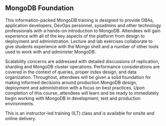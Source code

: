 
## MongoDB Foundation

This information-packed MongoDB training is designed to provide DBAs, application developers, DevOps personnel, sysadmins and other technology professionals with a hands-on introduction to MongoDB. Attendees will gain experience with all of the key aspects of the platform from design to deployment and administration. Lecture and lab exercises collaborate to give students experience with the Mongo shell and a number of other tools used to work with and administer MongoDB.

Scalability concerns are addressed with detailed discussions of replication, sharding and MongoDB cluster operations. Performance considerations are covered in the context of queries, proper index design, and data organization. Throughout, attendees will be given a solid foundation for making informed decisions around production MongoDB design, deployment and administration with a focus on best practices. Upon completion of this course, attendees will learn and be ready to immediately begin working with MongoDB in development, test and production environments.

This is an instructor-led training (ILT) class and is available for onsite and online delivery.
